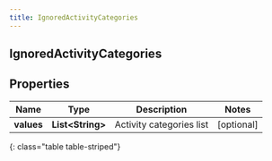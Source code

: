 ```yaml
---
title: IgnoredActivityCategories
---
```

## IgnoredActivityCategories


## Properties

| Name | Type | Description | Notes |
| ------------ | ------------- | ------------- | ------------- |
| **values** | **List&lt;String&gt;** | Activity categories list |  [optional] |
{: class="table table-striped"}




